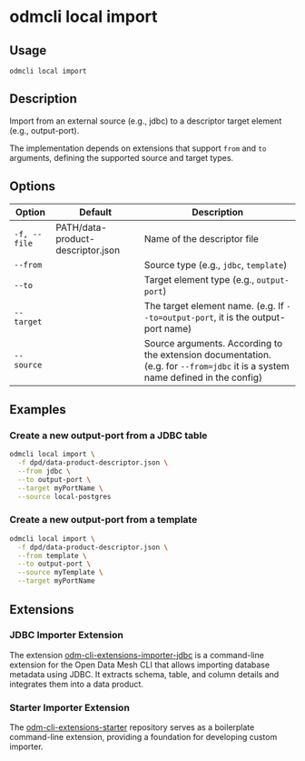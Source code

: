 # odmcli local import

## Usage

`odmcli local import`

## Description

Import from an external source (e.g., jdbc) to a descriptor target element (e.g., output-port).

The implementation depends on extensions that support `from` and `to` arguments, defining the supported source and target types.

## Options

| Option       | Default                           | Description                                                                                                                    |
|--------------|-----------------------------------|--------------------------------------------------------------------------------------------------------------------------------|
| `-f, --file` | PATH/data-product-descriptor.json | Name of the descriptor file                                                                                                    |
| `--from`     |                                   | Source type (e.g., `jdbc`, `template`)                                                                                         |
| `--to`       |                                   | Target element type (e.g., `output-port`)                                                                                      |
| `--target`   |                                   | The target element name. (e.g. If `--to=output-port`, it is the output-port name)                                              |
| `--source`   |                                   | Source arguments. According to the extension documentation. (e.g. for `--from=jdbc` it is a system name defined in the config) |

## Examples

### Create a new output-port from a JDBC table

```bash
odmcli local import \
  -f dpd/data-product-descriptor.json \
  --from jdbc \
  --to output-port \
  --target myPortName \
  --source local-postgres
```

### Create a new output-port from a template

```bash
odmcli local import \
  -f dpd/data-product-descriptor.json \
  --from template \
  --to output-port \
  --source myTemplate \
  --target myPortName 
```

## Extensions

### JDBC Importer Extension
The extension [odm-cli-extensions-importer-jdbc](https://github.com/opendatamesh-initiative/odm-cli-extensions-importer-jdbc)
is a command-line extension for the Open Data Mesh CLI that allows importing database metadata using JDBC. 
It extracts schema, table, and column details and integrates them into a data product.

### Starter Importer Extension
The [odm-cli-extensions-starter](https://github.com/opendatamesh-initiative/odm-cli-extensions-starter) 
repository serves as a boilerplate command-line extension, providing a foundation for developing custom importer.